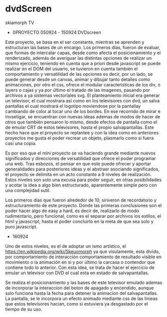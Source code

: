 # dvdScreen
skiamorph TV 


-	0PROYECTO 
	050924 - 150924
	DVDscreen
	
Este proyecto, se basa en el ser constante, mientras se aprenden y estructuran
las bases de un encargo.
Los primeros días, fueron de evaluar, que formas de intercalar capas, desde
como afecta el posicionamiento y el renderizado, además de averiguar las 
distintas opciones de realizar un mismo ejercicio, teniendo en cuenta que 
a priori desde javascript se puede realizar en el DOM del usuario, se 
tuvieron en cuenta también el comportamiento y versatilidad de las opciones
es decir, por un lado, se puede generar desde un canvas, animar y dibujar
tanto detalles como animaciones, por otro el css, ofrece el modular caracteristicas
de los div, o layers o cajas y ya por último el tratado de las imagenes, pasando
por archivos a ya sistemas vectoriales svg.
El planteamiento inicial era generar un televisor, el cual mostrara así como 
en los televisores con dvd, un salva pantallas el cual mostrará el logotipo
moviendose por la pantallay cambiando de color al tocar uno de los bordes.
En ese recorrido de mirar e invsetigar, se encuentran con nuevas ideas ademas
de modos de hacer de otros que también pensaron lo mismo, desde efectos de pantalla
como el de emular CRT de estos televisores, hasta el propio salvapantallas.
Este hecho hace que el proyecto se replantee y con la idea como en anteriores proyectos
me gusta el poder recrear un objeto, plasmarlo como si fuera casi una copia.

Es por eso que el mini proyecto se va haciendo grande mediante nuevos significados
y direcciones de versatilidad que ofrece el poder programar una web.
Tras esbozos, el pensar en que este puede ofrecer y aportar generalidades para
posteriores ideas y el abstraer asociando significados, el proyecto se delimita
en un acto constante a 9 niveles de realización. Estos niveles son solo una 
excusa para poder seguir, en otras posibilidades y acotar la idea a algo 
bien estructurado, aparentemente simple pero con una complejidad sutil.

Los primeros días que fueron alrededor de 10, siriveron de recordatorio y 
estructuramiento de este proyecto. Donde las primeras conclusiones son el poder
hacer algo de easy a hard, es decir de, realizarlo de modo rudimentario, pero 
funcional, como es el separar por archivos los estilos, el html y javascript,
hasta el poder concluirlo en la meta de que sea solo y puro javascript.

-	160924

Uno de estos niveles, es el de adoptar un ismo artístico, el https://en.wikipedia.org/wiki/Skeuomorph
ya que visulamente, esta divido, por comportamiento de interacción
comportamiento de resultado visible en movimiento o la animación en si y por 
último la carcasa o contendor que contiene todo lo anterior.
Con esta idea, se trata de hacer el ejercicio de emular un televisor con DVD
el cual esta en estado de salvapantallas.

Se realiza el posicionamiento y las bases de este televisor emulado ademas de 
incorporar la interaccion del boton de apagado y encendido, aunque solo 
funciona hasta la fecha para detener la animacion del salvapantallas.
La pantalla, se le incorpora un efecto animado mediante css de las linieas
que estos televisores hacian, como si estuviera ya desgastado por el tiempo
de su uso.







